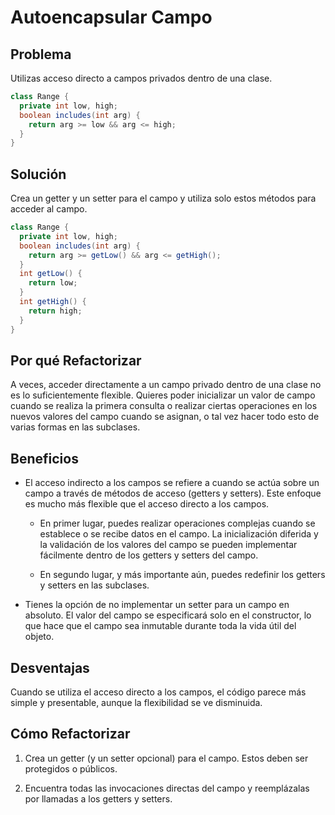 # Autoencapsular Campo

## Problema
Utilizas acceso directo a campos privados dentro de una clase.

``` Java
class Range {
  private int low, high;
  boolean includes(int arg) {
    return arg >= low && arg <= high;
  }
}
```

## Solución
Crea un getter y un setter para el campo y utiliza solo estos métodos para acceder al campo.

``` Java
class Range {
  private int low, high;
  boolean includes(int arg) {
    return arg >= getLow() && arg <= getHigh();
  }
  int getLow() {
    return low;
  }
  int getHigh() {
    return high;
  }
}
```

## Por qué Refactorizar
A veces, acceder directamente a un campo privado dentro de una clase no es lo suficientemente flexible. Quieres poder inicializar un valor de campo cuando se realiza la primera consulta o realizar ciertas operaciones en los nuevos valores del campo cuando se asignan, o tal vez hacer todo esto de varias formas en las subclases.

## Beneficios
 - El acceso indirecto a los campos se refiere a cuando se actúa sobre un campo a través de métodos de acceso (getters y setters). Este enfoque es mucho más flexible que el acceso directo a los campos.

   - En primer lugar, puedes realizar operaciones complejas cuando se establece o se recibe datos en el campo. La inicialización diferida y la validación de los valores del campo se pueden implementar fácilmente dentro de los getters y setters del campo.

   - En segundo lugar, y más importante aún, puedes redefinir los getters y setters en las subclases.

 - Tienes la opción de no implementar un setter para un campo en absoluto. El valor del campo se especificará solo en el constructor, lo que hace que el campo sea inmutable durante toda la vida útil del objeto.

## Desventajas
Cuando se utiliza el acceso directo a los campos, el código parece más simple y presentable, aunque la flexibilidad se ve disminuida.

## Cómo Refactorizar
 1. Crea un getter (y un setter opcional) para el campo. Estos deben ser protegidos o públicos.

 2. Encuentra todas las invocaciones directas del campo y reemplázalas por llamadas a los getters y setters.